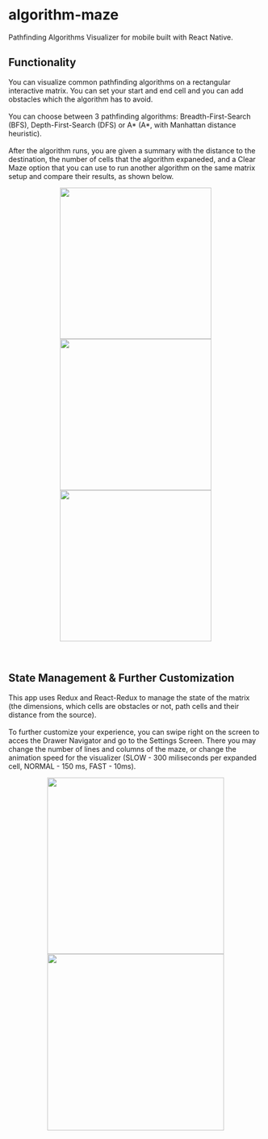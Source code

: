 # algorithm-maze
Pathfinding Algorithms Visualizer for mobile built with React Native.

## Functionality
You can visualize common pathfinding algorithms on a rectangular interactive matrix. You can set your start and end cell and you can add obstacles which the algorithm has to avoid.
<br>
<br>
You can choose between 3 pathfinding algorithms: Breadth-First-Search (BFS), Depth-First-Search (DFS) or A* (A*, with Manhattan distance heuristic).
<br>
<br>
After the algorithm runs, you are given a summary with the distance to the destination, the number of cells that the algorithm expaneded, and a Clear Maze option that you can use to run another algorithm on the same matrix setup and compare their results, as shown below.
<br>

<p align="center">
  <img src="presentation/bfs.jpg" width="300" >
  <img src="presentation/dfs.jpg" width="300" >
  <img src="presentation/a_star.jpg" width="300" >
</p>

<br>

## State Management & Further Customization
This app uses Redux and React-Redux to manage the state of the matrix (the dimensions, which cells are obstacles or not, path cells and their distance from the source).
<br>
<br>
To further customize your experience, you can swipe right on the screen to acces the Drawer Navigator and go to the Settings Screen. There you may change the number of lines and columns of the maze, or change the animation speed for the visualizer (SLOW - 300 miliseconds per expanded cell, NORMAL - 150 ms, FAST - 10ms).
<br>

<p align="center">
  <img src="presentation/drawer.jpg" width="350" >
  <img src="presentation/settings.jpg" width="350" >
</p>

